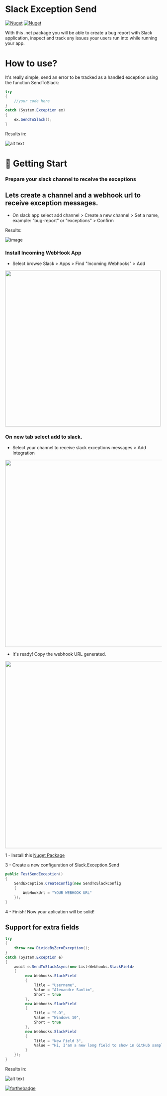 # Slack Exception Send
[![Nuget](https://img.shields.io/nuget/dt/Slack.Exception.Send)](https://www.nuget.org/packages/Slack.Exception.Send)
[![Nuget](https://img.shields.io/nuget/v/Slack.Exception.Send)](https://www.nuget.org/packages/Slack.Exception.Send)

With this .net package you will be able to create a bug report with Slack application, inspect and track any issues your users run into while running your app.


# How to use?
It's really simple, send an error to be tracked as a handled exception using the function SendToSlack:
```csharp
try
{
    //your code here
}
catch (System.Exception ex)
{
    ex.SendToSlack();
}
```
Results in:

![alt text](https://i.imgur.com/Pc0MXIj.png)

# 🚀 Getting Start

### Prepare your slack channel to receive the exceptions

## Lets create a channel and a webhook url to receive exception messages.

 - On slack app select add channel > Create a new channel > Set a name, example: "bug-report" or "exceptions" > Confirm
 
Results:

![image](https://user-images.githubusercontent.com/5353685/101170411-2d7c3b80-361d-11eb-9b6d-e8545e2511f1.png)

### Install Incoming WebHook App

 - Select browse Slack > Apps > Find "Incoming Webhooks" > Add
 
<img width='500' src='https://user-images.githubusercontent.com/5353685/101171414-7aacdd00-361e-11eb-85e4-8f652ba61e6b.png' />

### On new tab select add to slack.

 - Select your channel to receive slack exceptions messages > Add Integration

<img width='600' src='https://user-images.githubusercontent.com/5353685/101173510-661e1400-3621-11eb-824d-3721d55fc100.png' />

 - It's ready! Copy the webhook URL generated.

<img width='600' src='https://user-images.githubusercontent.com/5353685/101173743-b4cbae00-3621-11eb-9616-ad8bb3c7e1a5.png' />

1 - Install this [Nuget Package](https://www.nuget.org/packages/Slack.Exception.Send)

3 - Create a new configuration of Slack.Exception.Send
```csharp
public TestSendException()
{
    SendException.CreateConfig(new SendToSlackConfig
    {
        WebHookUrl = "YOUR WEBHOOK URL"
    });
}
```
4 - Finish! Now your aplication will be solid!

## Support for extra fields
```csharp
try
{
    throw new DivideByZeroException();
}
catch (System.Exception e)
{
    await e.SendToSlackAsync(new List<Webhooks.SlackField>
    {
         new Webhooks.SlackField
         {
             Title = "Username",
             Value = "Alexandre Sanlim",
             Short = true
         },
         new Webhooks.SlackField
         {
             Title = "S.O",
             Value = "Windows 10",
             Short = true
         },
         new Webhooks.SlackField
         {
             Title = "New Field 3",
             Value = "Hi, I'am a new long field to show in GitHub sample 😎",
         }
    });
}
```
Results in:

![alt text](https://i.imgur.com/sjXiF91.png)


[![forthebadge](https://forthebadge.com/images/badges/built-with-love.svg)](https://forthebadge.com)



